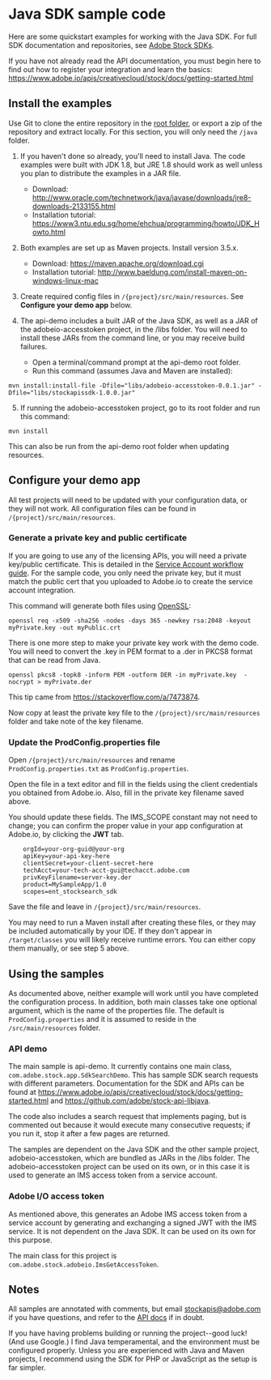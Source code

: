 # Java SDK sample code

Here are some quickstart examples for working with the Java SDK. For full SDK documentation and repositories, see [Adobe Stock SDKs](https://github.com/adobe/stock-api-sdk).

If you have not already read the API documentation, you must begin here to find out how to register your integration and learn the basics:
https://www.adobe.io/apis/creativecloud/stock/docs/getting-started.html

## Install the examples
Use Git to clone the entire repository in the [root folder](./stock-api-samples), or export a zip of the repository and extract locally. For this section, you will only need the `/java` folder.

1. If you haven't done so already, you'll need to install Java. The code examples were built with JDK 1.8, but JRE 1.8 should work as well unless you plan to distribute the examples in a JAR file.

    + Download: http://www.oracle.com/technetwork/java/javase/downloads/jre8-downloads-2133155.html
    + Installation tutorial: https://www3.ntu.edu.sg/home/ehchua/programming/howto/JDK_Howto.html

2. Both examples are set up as Maven projects. Install version 3.5.x.

    + Download: https://maven.apache.org/download.cgi
    + Installation tutorial: http://www.baeldung.com/install-maven-on-windows-linux-mac

3. Create required config files in `/{project}/src/main/resources`. See __Configure your demo app__ below.

4. The api-demo includes a built JAR of the Java SDK, as well as a JAR of the adobeio-accesstoken project, in the /libs folder. You will need to install these JARs from the command line, or you may receive build failures.

    + Open a terminal/command prompt at the api-demo root folder.
    + Run this command (assumes Java and Maven are installed):
```
mvn install:install-file -Dfile="libs/adobeio-accesstoken-0.0.1.jar" -Dfile="libs/stockapissdk-1.0.0.jar"
```

5. If running the adobeio-accesstoken project, go to its root folder and run this command:

```
mvn install
```

This can also be run from the api-demo root folder when updating resources.

## Configure your demo app
All test projects will need to be updated with your configuration data, or they will not work. All configuration files can be found in `/{project}/src/main/resources`.

### Generate a private key and public certificate
If you are going to use any of the licensing APIs, you will need a private key/public certificate. This is detailed in the [Service Account workflow guide](https://www.adobe.io/content/dam/udp/assets/StockAPI/Service-Account-API-workflow.pdf). For the sample code, you only need the private key, but it must match the public cert that you uploaded to Adobe.io to create the service account integration.

This command will generate both files using [OpenSSL](https://www.openssl.org/):
```
openssl req -x509 -sha256 -nodes -days 365 -newkey rsa:2048 -keyout myPrivate.key -out myPublic.crt
```

There is one more step to make your private key work with the demo code. You will need to convert the .key in PEM format to a .der in PKCS8 format that can be read from Java. 

```
openssl pkcs8 -topk8 -inform PEM -outform DER -in myPrivate.key  -nocrypt > myPrivate.der
```

This tip came from https://stackoverflow.com/a/7473874. 

Now copy at least the private key file to the `/{project}/src/main/resources` folder and take note of the key filename.

### Update the ProdConfig.properties file
Open `/{project}/src/main/resources` and rename `ProdConfig.properties.txt` as `ProdConfig.properties`.

Open the file in a text editor and fill in the fields using the client credentials you obtained from Adobe.io. Also, fill in the private key filename saved above.

You should update these fields. The IMS_SCOPE constant may not need to change; you can confirm the proper value in your app configuration at Adobe.io, by clicking the __JWT__ tab.

```
    orgId=your-org-guid@your-org
    apiKey=your-api-key-here
    clientSecret=your-client-secret-here
    techAcct=your-tech-acct-gui@techacct.adobe.com
    privKeyFilename=server-key.der
    product=MySampleApp/1.0
    scopes=ent_stocksearch_sdk
```

Save the file and leave in `/{project}/src/main/resources`.

You may need to run a Maven install after creating these files, or they may be included automatically by your IDE. If they don't appear in `/target/classes` you will likely receive runtime errors. You can either copy them manually, or see step 5 above.

## Using the samples

As documented above, neither example will work until you have completed the configuration process. In addition, both main classes take one optional argument, which is the name of the properties file. The default is `ProdConfig.properties` and it is assumed to reside in the `/src/main/resources` folder.

### API demo
The main sample is api-demo. It currently contains one main class, `com.adobe.stock.app.SdkSearchDemo`. This has sample SDK search requests with different parameters. Documentation for the SDK and APIs can be found at https://www.adobe.io/apis/creativecloud/stock/docs/getting-started.html and https://github.com/adobe/stock-api-libjava. 

The code also includes a search request that implements paging, but is commented out because it would execute many consecutive requests; if you run it, stop it after a few pages are returned.

The samples are dependent on the Java SDK and the other sample project, adobeio-accesstoken, which are bundled as JARs in the /libs folder. The adobeio-accesstoken project can be used on its own, or in this case it is used to generate an IMS access token from a service account.

### Adobe I/O access token
As mentioned above, this generates an Adobe IMS access token from a service account by generating and exchanging a signed JWT with the IMS service. It is not dependent on the Java SDK. It can be used on its own for this purpose.

The main class for this project is `com.adobe.stock.adobeio.ImsGetAccessToken`.

## Notes
All samples are annotated with comments, but email stockapis@adobe.com if you have questions, and refer to the [API docs](https://www.adobe.io/apis/creativecloud/stock/docs/getting-started.html) if in doubt.

If you have having problems building or running the project--good luck! (And use Google.) I find Java temperamental, and the environment must be configured properly. Unless you are experienced with Java and Maven projects, I recommend using the SDK for PHP or JavaScript as the setup is far simpler.
